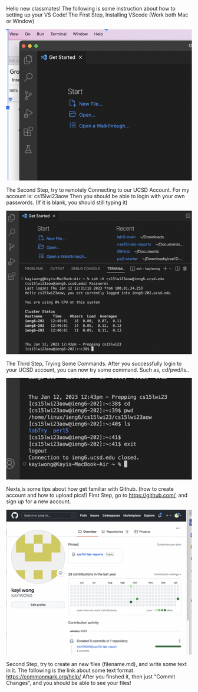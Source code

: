 Hello new classmates! The following is some instruction about how to setting up your VS Code! 
The First Step, Installing VScode (Work both Mac or Window)

![Image](https://github.com/KAYIWONG/cse15l-lab-report/blob/main/pic1.png)


The Second Step, try to remotely Connecting to our UCSD Account. 
For my account is: cs15lwi23aow 
Then you should be able to login with your own passwords. 
(If it is blank, you should still typing it)

![Image](https://github.com/KAYIWONG/cse15l-lab-report/blob/main/pic2.png)


The Third Step, Trying Some Commands. After you successfully login to your UCSD account, you can now try some command. Such as, cd/pwd/ls..

![Image](https://github.com/KAYIWONG/cse15l-lab-report/blob/main/pic3.png)

Nexts,is some tips about how get familiar with Github. (how to create account and how to upload pics!)
First Step, go to https://github.com/, and sign up for a new account. 

![Image](https://github.com/KAYIWONG/cse15l-lab-report/blob/main/pic4.png)

Second Step, try to create an new files (filename.md), and write some text in it. 
The following is the link about some text format. https://commonmark.org/help/
After you finshed it, then just "Commit Changes", and you should be able to see your files! 


